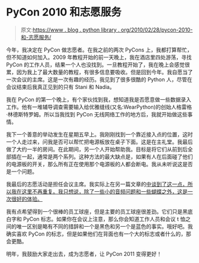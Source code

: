 # PyCon 2010 和志愿服务

> 原文:[https://www . blog . python library . org/2010/02/28/pycon-2010-和-志愿服务/](https://www.blog.pythonlibrary.org/2010/02/28/pycon-2010-and-volunteering/)

今年，我决定在 PyCon 做志愿者。在我之前的两次 PyCons 上，我都打算帮忙，但不知道如何加入。2009 年教程开始的前一天晚上，我在酒店里四处游荡，寻找 PyCon 的工作人员，结果一个人也没找到。一旦教程开始了，我在晚上会感觉很累，因为我上了最大数量的教程，有很多信息要吸收。但是回到今年。我自愿当了一次会议的主席。这是一次有趣的经历。我见到了很多很酷的 Python 人，尽管在会议结束后我真正见到的只有 Stani 和 Nadia。

我在 PyCon 的第一个晚上，有个家伙找到我，想知道我是否愿意做一些数据录入工作。他有一堆辅导调查需要输入给优雅缝线(又名:WearPython)的创始人格雷格·林德斯特罗姆。所以当我找到 PyCon 无线网络工作的地方后，我就开始做这些事情。

我下一个善意的举动发生在星期五早上。我刚刚找到一个靠近接入点的位置，这时一个人走过来，问我是否可以帮忙把电源板放在桌子下面。这是在主礼堂。我最后做了大约一半的房间。在此期间，另一个人开始帮助我。目标是将它们从前到后全部插在一起，通常是两个系列。这种方法的最大缺点是，如果有人在后面碰了他们的电源板的开关，那么所有正在使用那个电源板的人都会断电。我从未听说这是否是一个问题。

我最后的志愿活动是担任会议主席。我实际上在另一篇文章的[中谈到了这一点，所以我在这里不再重复。我只想说，除了一些小的音频问题和一些蝴蝶之外，这是一次很好的体验。](https://www.blog.pythonlibrary.org/2010/02/19/pycon-2010-friday-session-2/)

我有点希望得到一个很棒的员工球座，但是主要的员工球座很差劲。它们只是黑底白字和 PyCon 标志。如果你在会议上注意，那么你会知道工作人员和会议 t 恤之间的唯一区别是略有不同的措辞和一个是黑色和另一个是蓝色的事实。哦好吧。我确实喜欢 PyCon 的标志，但是如果他们在背面也有一个大的标志或者什么的，那会更酷。

明年，我鼓励大家走出去，成为志愿者，让 PyCon 2011 变得更好！